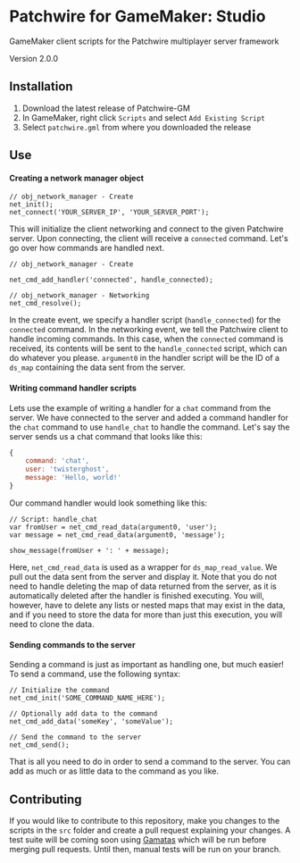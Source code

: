 # Patchwire for GameMaker: Studio
GameMaker client scripts for the Patchwire multiplayer server framework

Version 2.0.0

## Installation

1. Download the latest release of Patchwire-GM 
2. In GameMaker, right click `Scripts` and select `Add Existing Script`
3. Select `patchwire.gml` from where you downloaded the release

## Use

#### Creating a network manager object

```GML
// obj_network_manager - Create
net_init();
net_connect('YOUR_SERVER_IP', 'YOUR_SERVER_PORT');
```

This will initialize the client networking and connect to the given Patchwire server. Upon connecting, the client will receive a `connected` command. Let's go over how commands are handled next.

```GML
// obj_network_manager - Create

net_cmd_add_handler('connected', handle_connected); 
```

```GML
// obj_network_manager - Networking
net_cmd_resolve();
```

In the create event, we specify a handler script (`handle_connected`) for the `connected` command. In the networking event, we tell the Patchwire client to handle incoming commands. In this case, when the `connected` command is received, its contents will be sent to the `handle_connected` script, which can do whatever you please. `argument0` in the handler script will be the ID of a `ds_map` containing the data sent from the server.

#### Writing command handler scripts

Lets use the example of writing a handler for a `chat` command from the server. We have connected to the server and added a command handler for the `chat` command to use `handle_chat` to handle the command. Let's say the server sends us a chat command that looks like this:

```JavaScript
{
    command: 'chat',
    user: 'twisterghost',
    message: 'Hello, world!'
}
```

Our command handler would look something like this:

```GML
// Script: handle_chat
var fromUser = net_cmd_read_data(argument0, 'user');
var message = net_cmd_read_data(argument0, 'message');

show_message(fromUser + ': ' + message);
```

Here, `net_cmd_read_data` is used as a wrapper for `ds_map_read_value`. We pull out the data sent from the server and display it. Note that you do not need to handle deleting the map of data returned from the server, as it is automatically deleted after the handler is finished executing. You will, however, have to delete any lists or nested maps that may exist in the data, and if you need to store the data for more than just this execution, you will need to clone the data.

#### Sending commands to the server

Sending a command is just as important as handling one, but much easier! To send a command, use the following syntax:

```GML
// Initialize the command
net_cmd_init('SOME_COMMAND_NAME_HERE');

// Optionally add data to the command
net_cmd_add_data('someKey', 'someValue');

// Send the command to the server
net_cmd_send();
```

That is all you need to do in order to send a command to the server. You can add as much or as little data to the command as you like.

## Contributing

If you would like to contribute to this repository, make you changes to the scripts in the `src` folder and create a pull request explaining your changes. A test suite will be coming soon using [Gamatas](https://github.com/twisterghost/gamatas) which will be run before merging pull requests. Until then, manual tests will be run on your branch.
